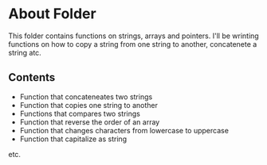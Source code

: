# About Folder
This folder contains functions on strings, arrays and pointers. I'll be wrinting functions on how to copy a string from one string to another, concatenete a string atc.


## Contents

* Function that concateneates two strings
* Function that copies one string to another
* Functions that compares two strings
* Function that reverse the order of an array
* Function that changes characters from lowercase to uppercase
* Function that capitalize as string

etc.
